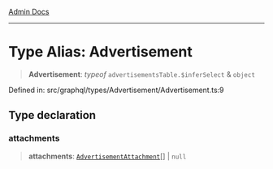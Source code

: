 [Admin Docs](/)

***

# Type Alias: Advertisement

> **Advertisement**: *typeof* `advertisementsTable.$inferSelect` & `object`

Defined in: src/graphql/types/Advertisement/Advertisement.ts:9

## Type declaration

### attachments

> **attachments**: [`AdvertisementAttachment`](../../../AdvertisementAttachment/AdvertisementAttachment/type-aliases/AdvertisementAttachment.md)[] \| `null`
